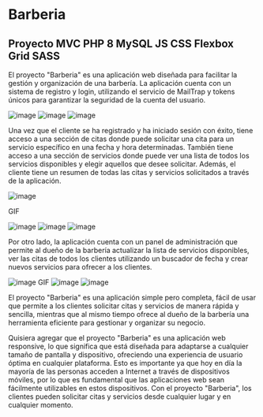 # Barberia
## Proyecto MVC PHP 8 MySQL JS CSS Flexbox Grid SASS


El proyecto "Barberia" es una aplicación web diseñada para facilitar la gestión y organización de una barbería. La aplicación cuenta con un sistema de registro y login, utilizando el servicio de MailTrap y tokens únicos para garantizar la seguridad de la cuenta del usuario.

![image](https://user-images.githubusercontent.com/81719352/210338769-b9096684-58ae-4b05-807e-34006654cb5b.png)
![image](https://user-images.githubusercontent.com/81719352/210338792-9dd1f524-804d-40de-bc04-49abda36ac35.png)
![image](https://user-images.githubusercontent.com/81719352/210338824-98832690-3c56-4d3f-b071-ef8f58bdc6e4.png)


Una vez que el cliente se ha registrado y ha iniciado sesión con éxito, tiene acceso a una sección de citas donde puede solicitar una cita para un servicio específico en una fecha y hora determinadas. También tiene acceso a una sección de servicios donde puede ver una lista de todos los servicios disponibles y elegir aquellos que desee solicitar. Además, el cliente tiene un resumen de todas las citas y servicios solicitados a través de la aplicación.

![image](https://user-images.githubusercontent.com/81719352/210339065-9e6afa2b-2dc8-44d6-a728-8ea42d5c1f3c.png)

GIF 

![image](https://user-images.githubusercontent.com/81719352/210339194-ee21e1bd-936c-4cf5-94f6-c07a7bc5b7a1.png)
![image](https://user-images.githubusercontent.com/81719352/210339258-f832d7eb-7076-487e-af2a-3a3476f3d116.png)
![image](https://user-images.githubusercontent.com/81719352/210339305-4c5f5788-d24b-4485-b254-f8f6e603b2d1.png)


Por otro lado, la aplicación cuenta con un panel de administración que permite al dueño de la barbería actualizar la lista de servicios disponibles, ver las citas de todos los clientes utilizando un buscador de fecha y crear nuevos servicios para ofrecer a los clientes.

![image](https://user-images.githubusercontent.com/81719352/210339376-acc8fa1f-df7e-49d3-8fb0-7fb45e256790.png)
GIF
![image](https://user-images.githubusercontent.com/81719352/210339482-bb1e2fad-976f-459b-9abe-3cc8746a2ea9.png)
![image](https://user-images.githubusercontent.com/81719352/210339521-bf3c7ad6-26b0-4dd9-b44a-d91d31901512.png)


El proyecto "Barberia" es una aplicación simple pero completa, fácil de usar que permite a los clientes solicitar citas y servicios de manera rápida y sencilla, mientras que al mismo tiempo ofrece al dueño de la barbería una herramienta eficiente para gestionar y organizar su negocio.

Quisiera agregar que el proyecto "Barberia" es una aplicación web responsive, lo que significa que está diseñada para adaptarse a cualquier tamaño de pantalla y dispositivo, ofreciendo una experiencia de usuario óptima en cualquier plataforma. Esto es importante ya que hoy en día la mayoría de las personas acceden a Internet a través de dispositivos móviles, por lo que es fundamental que las aplicaciones web sean fácilmente utilizables en estos dispositivos. Con el proyecto "Barberia", los clientes pueden solicitar citas y servicios desde cualquier lugar y en cualquier momento.


